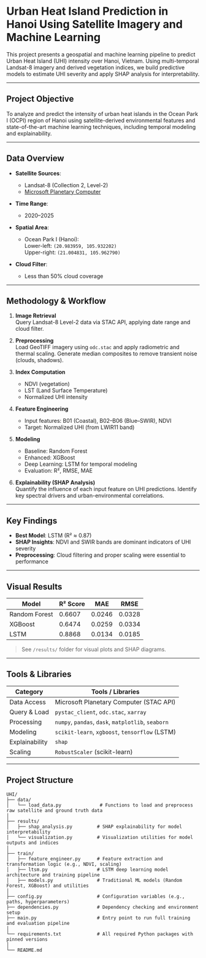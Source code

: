 # Urban Heat Island Prediction in Hanoi Using Satellite Imagery and Machine Learning

This project presents a geospatial and machine learning pipeline to predict Urban Heat Island (UHI) intensity over Hanoi, Vietnam. Using multi-temporal Landsat-8 imagery and derived vegetation indices, we build predictive models to estimate UHI severity and apply SHAP analysis for interpretability.

---

## Project Objective

To analyze and predict the intensity of urban heat islands in the Ocean Park I (OCPI) region of Hanoi using satellite-derived environmental features and state-of-the-art machine learning techniques, including temporal modeling and explainability.

---

## Data Overview

- **Satellite Sources**:  
  - Landsat-8 (Collection 2, Level-2)
  - [Microsoft Planetary Computer](https://planetarycomputer.microsoft.com/)

- **Time Range**:  
  - 2020–2025

- **Spatial Area**:  
  - Ocean Park I (Hanoi):  
    Lower-left: `(20.983959, 105.932202)`  
    Upper-right: `(21.004831, 105.962790)`

- **Cloud Filter**:  
  - Less than 50% cloud coverage

---

## Methodology & Workflow

1. **Image Retrieval**  
   Query Landsat-8 Level-2 data via STAC API, applying date range and cloud filter.

2. **Preprocessing**  
   Load GeoTIFF imagery using `odc.stac` and apply radiometric and thermal scaling. Generate median composites to remove transient noise (clouds, shadows).

3. **Index Computation**  
   - NDVI (vegetation)
   - LST (Land Surface Temperature)
   - Normalized UHI intensity

4. **Feature Engineering**  
   - Input features: B01 (Coastal), B02–B06 (Blue–SWIR), NDVI  
   - Target: Normalized UHI (from LWIR11 band)

5. **Modeling**  
   - Baseline: Random Forest  
   - Enhanced: XGBoost  
   - Deep Learning: LSTM for temporal modeling  
   - Evaluation: R², RMSE, MAE

6. **Explainability (SHAP Analysis)**  
   Quantify the influence of each input feature on UHI predictions. Identify key spectral drivers and urban-environmental correlations.

---

## Key Findings

- **Best Model**: LSTM (R² ≈ 0.87)  
- **SHAP Insights**: NDVI and SWIR bands are dominant indicators of UHI severity   
- **Preprocessing**: Cloud filtering and proper scaling were essential to performance

---

## Visual Results

| Model | R² Score | MAE | RMSE |
|-------|----------|-----|------|
| Random Forest | 0.6607 | 0.0246 | 0.0328 |
| XGBoost       | 0.6474 | 0.0259 | 0.0334 |
| LSTM          | 0.8868 | 0.0134 | 0.0185 |

> See `/results/` folder for visual plots and SHAP diagrams.

---

## Tools & Libraries

| Category        | Tools / Libraries                                  |
|----------------|-----------------------------------------------------|
| Data Access     | Microsoft Planetary Computer (STAC API)            |
| Query & Load    | `pystac_client`, `odc.stac`, `xarray`              |
| Processing      | `numpy`, `pandas`, `dask`, `matplotlib`, `seaborn`|
| Modeling        | `scikit-learn`, `xgboost`, `tensorflow` (LSTM)     |
| Explainability  | `shap`                                             |
| Scaling         | `RobustScaler` (scikit-learn)                      |

---

## Project Structure
```
UHI/
├── data/
│   └── load_data.py              # Functions to load and preprocess raw satellite and ground truth data
│
├── results/
│   ├── shap_analysis.py         # SHAP explainability for model interpretability
│   └── visualization.py         # Visualization utilities for model outputs and indices
│
├── train/
│   ├── feature_engineer.py      # Feature extraction and transformation logic (e.g., NDVI, scaling)
│   ├── ltsm.py                  # LSTM deep learning model architecture and training pipeline
│   ├── models.py                # Traditional ML models (Random Forest, XGBoost) and utilities
│
├── config.py                    # Configuration variables (e.g., paths, hyperparameters)
├── dependencies.py              # Dependency checking and environment setup
├── main.py                      # Entry point to run full training and evaluation pipeline
│
└── requirements.txt             # All required Python packages with pinned versions
│
└── README.md
```
